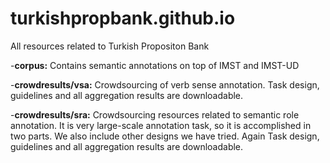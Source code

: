 # turkishpropbank.github.io
All resources related to Turkish Propositon Bank 

-**corpus:** Contains semantic annotations on top of IMST and IMST-UD 

-**crowdresults/vsa:** Crowdsourcing of verb sense annotation. Task design, guidelines and all aggregation   results are downloadable.

-**crowdresults/sra:** Crowdsourcing resources related to semantic role annotation. It is very large-scale annotation task, so it is accomplished in two parts. We also include other designs we have tried. Again Task design, guidelines and all aggregation results are downloadable.

